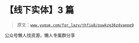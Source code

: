 # 【线下实体】3 篇

> 原文：[`www.yuque.com/for_lazy/thfiu8/ouwkzg36zdvaepe9`](https://www.yuque.com/for_lazy/thfiu8/ouwkzg36zdvaepe9)

公众号懒人找资源，懒人专属群分享